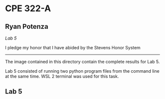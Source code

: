 # CPE 322-A
## Ryan Potenza
*Lab 5*

I pledge my honor that I have abided by the Stevens Honor System

---
The image contained in this directory contain the complete results for Lab 5.

Lab 5 consisted of running two python program files from the command line at the same time. WSL 2 terminal was used for this task.


Lab 5
---